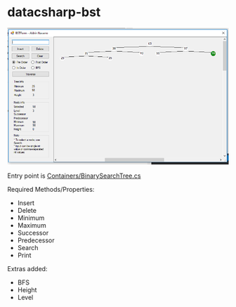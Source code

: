 # datacsharp-bst

![alt preview](https://raw.githubusercontent.com/aldnav/datacsharp-bst/master/preview.PNG)

Entry point is [Containers/BinarySearchTree.cs](https://github.com/aldnav/datacsharp-bst/blob/master/DSBST/Containers/BinarySearchTree.cs) 

Required Methods/Properties:
 *   Insert
 *   Delete
 *   Minimum
 *   Maximum
 *   Successor
 *   Predecessor
 *   Search
 *   Print

Extras added:
 *   BFS
 *   Height
 *   Level
 

